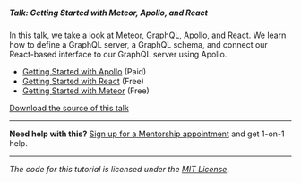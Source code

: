 ##### Talk: Getting Started with Meteor, Apollo, and React

In this talk, we take a look at Meteor, GraphQL, Apollo, and React. We learn how to define a GraphQL server, a GraphQL schema, and connect our React-based interface to our GraphQL server using Apollo.

- [Getting Started with Apollo](https://themeteorchef.com/tutorials/getting-started-with-apollo) (Paid)  
- [Getting Started with React](https://themeteorchef.com/tutorials/getting-started-with-react) (Free)
- [Getting Started with Meteor](https://themeteorchef.com/tutorials/getting-started-with-meteor) (Free)

[Download the source of this talk](https://github.com/themeteorchef/apollo-react-chicago/archive/master.zip)

---

**Need help with this?** [Sign up for a Mentorship appointment](https://themeteorchef.com/mentorship?talk=apollo-react-chicago) and get 1-on-1 help.

---

_The code for this tutorial is licensed under the [MIT License](http://opensource.org/licenses/MIT)_.
